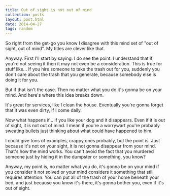 ```yaml
---
title: Out of sight is not out of mind
collection: posts
layout: post.html
date: 2014-04-27
tags: random
---
```


So right from the get-go you know I disagree with this mind set of "out of
sight, out of mind".  My titles are clever like that.

Anyway. First I'll start by saying.  I do see the point.  I understand that if
you're not seeing it then it may not even be a consideration.  This is true for
stuff like... If you hire someone to take the trash out for you, suddenly you
don't care about the trash that you generate, because somebody else is doing it
for you.

But if that isn't the case.  Then no matter what you do it's gonna be on your
mind.  And here's where this idea breaks down.

It's great for services, like I clean the house.  Eventually you're gonna forget
that it was even dirty, if I come daily.

Now what happens if... if you like your dog and it disappears.  Even if it is
out of sight, it is not out of mind.  I mean if you're a worrywart you're
probably sweating bullets just thinking about what could have happened to him.

I could give tons of examples, crappy ones probably, but the point is.  Just
because it's not on your sight, it is not gonna disappear from your mind.
That's how the mind works.  You can't avoid the fact that you murdered someone
just by hiding it in the dumpster or something, you know?

Anyway, my point is, no matter what you do, it's gonna be on your mind if you
consider it not solved or your mind considers it something that still requires
attention.  You can put all of the trash of your home beneath your bed, and just
because you know it's there, it's gonna bother you, even if it's out of sight.
